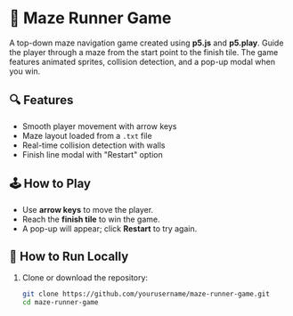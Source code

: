 # 🧩 Maze Runner Game

A top-down maze navigation game created using **p5.js** and **p5.play**. Guide the player through a maze from the start point to the finish tile. The game features animated sprites, collision detection, and a pop-up modal when you win.

## 🔍 Features

- Smooth player movement with arrow keys
- Maze layout loaded from a `.txt` file
- Real-time collision detection with walls
- Finish line modal with "Restart" option

## 🕹️ How to Play

- Use **arrow keys** to move the player.
- Reach the **finish tile** to win the game.
- A pop-up will appear; click **Restart** to try again.

## 🚀 How to Run Locally

1. Clone or download the repository:
   ```bash
   git clone https://github.com/yourusername/maze-runner-game.git
   cd maze-runner-game

